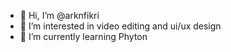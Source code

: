 - 👋 Hi, I’m @arknfikri
- 👀 I’m interested in video editing and ui/ux design
- 🌱 I’m currently learning Phyton

<!---
arknfikri/arknfikri is a ✨ special ✨ repository because its `README.md` (this file) appears on your GitHub profile.
You can click the Preview link to take a look at your changes.
--->
